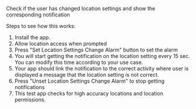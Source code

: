 Check if the user has changed location settings and show the corresponding notification

Steps to see how this works:
1. Install the app.
2. Allow location access when prompted
3. Press "Set Location Settings Change Alarm" button to set the alarm
4. You will start getting the notification on the location setting every 15 sec. You can modify this time according to your use case. 
5. Your app should link the notification to the correct activity where user is displayed a message that the location setting is not correct.
6. Press "Unset Location Settings Change Alarm" to stop getting notifications
7. This test app checks for high accuracy locations and location permissions.

